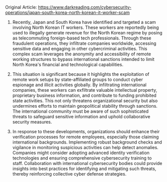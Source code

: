 Original Article: https://www.darkreading.com/cybersecurity-operations/japan-south-korea-north-korean-it-worker-scam

1) Recently, Japan and South Korea have identified and targeted a scam involving North Korean IT workers. These workers are reportedly being used to illegally generate revenue for the North Korean regime by posing as telecommuting foreign-based tech professionals. Through these fraudulent operations, they infiltrate companies worldwide, accessing sensitive data and engaging in other cybercriminal activities. This complex scam leverages the anonymity and accessibility of remote working structures to bypass international sanctions intended to limit North Korea's financial and technological capabilities.

2) This situation is significant because it highlights the exploitation of remote work setups by state-affiliated groups to conduct cyber espionage and illicit activities globally. By infiltrating international companies, these workers can exfiltrate valuable intellectual property, proprietary business information, and contribute to funding prohibited state activities. This not only threatens organizational security but also undermines efforts to maintain geopolitical stability through sanctions. The international community must be aware of such sophisticated threats to safeguard sensitive information and uphold collaborative security measures.

3) In response to these developments, organizations should enhance their verification processes for remote employees, especially those claiming international backgrounds. Implementing robust background checks and vigilance in monitoring suspicious activities can help detect anomalies. Companies might consider adopting advanced identity verification technologies and ensuring comprehensive cybersecurity training to staff. Collaboration with international cybersecurity bodies could provide insights into best practices for identifying and mitigating such threats, thereby reinforcing collective cyber defense strategies.